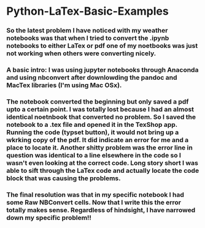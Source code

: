 # Python-LaTex-Basic-Examples

### So the latest problem I have noticed with my weather notebooks was that when I tried to convert the .ipynb notebooks to either LaTex or pdf one of my noetbooks was just not working when others were converting nicely.

### A basic intro: I was using jupyter notebooks through Anaconda and using nbconvert after downlowding the pandoc and MacTex libraries (I'm using Mac OSx).

### The notebook converted the beginning but only saved a pdf upto a certain point. I was totally lost because I had an almost identical noetnbook that converted no problem. So I saved the notebook to a .tex file and opened it in the TexShop app. Running the code (typset button), it would not bring up a wkrking copy of the pdf. It did indicate an error for me and a place to locate it. Another shitty problem was the error line in question was identical to a line elsewhere in the code so I wasn't even looking at the correct code. Long story short I was able to sift through the LaTex code and actually locate the code block that was causing the problems.

### The final resolution was that in my specific notebook I had some Raw NBConvert cells. Now that I write this the error totally makes sense. Regardless of hindsight, I have narrowed down my specific problem!!
